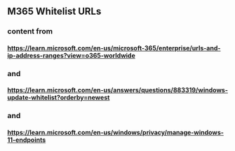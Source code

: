 ## M365 Whitelist URLs


### content from
#### https://learn.microsoft.com/en-us/microsoft-365/enterprise/urls-and-ip-address-ranges?view=o365-worldwide

### and

#### https://learn.microsoft.com/en-us/answers/questions/883319/windows-update-whitelist?orderby=newest

### and

#### https://learn.microsoft.com/en-us/windows/privacy/manage-windows-11-endpoints
